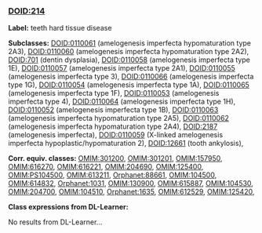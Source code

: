
### [DOID:214](http://purl.obolibrary.org/obo/DOID_214)
**Label:** teeth hard tissue disease

**Subclasses:** [DOID:0110061](http://purl.obolibrary.org/obo/DOID_0110061) (amelogenesis imperfecta hypomaturation type 2A3), [DOID:0110060](http://purl.obolibrary.org/obo/DOID_0110060) (amelogenesis imperfecta hypomaturation type 2A2), [DOID:701](http://purl.obolibrary.org/obo/DOID_701) (dentin dysplasia), [DOID:0110058](http://purl.obolibrary.org/obo/DOID_0110058) (amelogenesis imperfecta type 1E), [DOID:0110057](http://purl.obolibrary.org/obo/DOID_0110057) (amelogenesis imperfecta type 2A1), [DOID:0110055](http://purl.obolibrary.org/obo/DOID_0110055) (amelogenesis imperfecta type 3), [DOID:0110066](http://purl.obolibrary.org/obo/DOID_0110066) (amelogenesis imperfecta type 1G), [DOID:0110054](http://purl.obolibrary.org/obo/DOID_0110054) (amelogenesis imperfecta type 1A), [DOID:0110065](http://purl.obolibrary.org/obo/DOID_0110065) (amelogenesis imperfecta type 1F), [DOID:0110053](http://purl.obolibrary.org/obo/DOID_0110053) (amelogenesis imperfecta type 4), [DOID:0110064](http://purl.obolibrary.org/obo/DOID_0110064) (amelogenesis imperfecta type 1H), [DOID:0110052](http://purl.obolibrary.org/obo/DOID_0110052) (amelogenesis imperfecta type 1B), [DOID:0110063](http://purl.obolibrary.org/obo/DOID_0110063) (amelogenesis imperfecta hypomaturation type 2A5), [DOID:0110062](http://purl.obolibrary.org/obo/DOID_0110062) (amelogenesis imperfecta hypomaturation type 2A4), [DOID:2187](http://purl.obolibrary.org/obo/DOID_2187) (amelogenesis imperfecta), [DOID:0110059](http://purl.obolibrary.org/obo/DOID_0110059) (X-linked amelogenesis imperfecta hypoplastic/hypomaturation 2), [DOID:12661](http://purl.obolibrary.org/obo/DOID_12661) (tooth ankylosis), 

**Corr. equiv. classes:** [OMIM:301200](http://purl.obolibrary.org/obo/OMIM_301200), [OMIM:301201](http://purl.obolibrary.org/obo/OMIM_301201), [OMIM:157950](http://purl.obolibrary.org/obo/OMIM_157950), [OMIM:616270](http://purl.obolibrary.org/obo/OMIM_616270), [OMIM:616221](http://purl.obolibrary.org/obo/OMIM_616221), [OMIM:204690](http://purl.obolibrary.org/obo/OMIM_204690), [OMIM:125400](http://purl.obolibrary.org/obo/OMIM_125400), [OMIM:PS104500](http://purl.obolibrary.org/obo/OMIM_PS104500), [OMIM:613211](http://purl.obolibrary.org/obo/OMIM_613211), [Orphanet:88661](http://www.orpha.net/ORDO/Orphanet_88661), [OMIM:104500](http://purl.obolibrary.org/obo/OMIM_104500), [OMIM:614832](http://purl.obolibrary.org/obo/OMIM_614832), [Orphanet:1031](http://www.orpha.net/ORDO/Orphanet_1031), [OMIM:130900](http://purl.obolibrary.org/obo/OMIM_130900), [OMIM:615887](http://purl.obolibrary.org/obo/OMIM_615887), [OMIM:104530](http://purl.obolibrary.org/obo/OMIM_104530), [OMIM:204700](http://purl.obolibrary.org/obo/OMIM_204700), [OMIM:104510](http://purl.obolibrary.org/obo/OMIM_104510), [Orphanet:1635](http://www.orpha.net/ORDO/Orphanet_1635), [OMIM:612529](http://purl.obolibrary.org/obo/OMIM_612529), [OMIM:125420](http://purl.obolibrary.org/obo/OMIM_125420), 

**Class expressions from DL-Learner:**

No results from DL-Learner...



